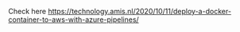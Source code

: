 Check here
https://technology.amis.nl/2020/10/11/deploy-a-docker-container-to-aws-with-azure-pipelines/
